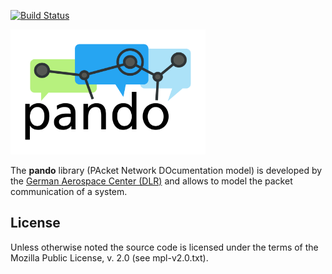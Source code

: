 
[![Build Status](http://hbryavsci1l.hb.dlr.de:8080/job/pando-core/badge/icon)](http://hbryavsci1l.hb.dlr.de:8080/job/pando-core/)

<img src="doc/images/pando.png" height="200px" />

The **pando** library (PAcket Network DOcumentation model)
is developed by the [German Aerospace Center (DLR)][] and allows to
model the packet communication of a system.


License
-------

Unless otherwise noted the source code is licensed under the
terms of the Mozilla Public License, v. 2.0 (see mpl-v2.0.txt).

[German Aerospace Center (DLR)]: http://www.dlr.de/irs/en/
